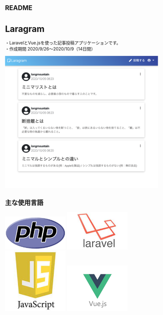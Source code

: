 ## README

# Laragram
・LaravelとVue.jsを使った記事投稿アプリケーションです。  
・作成期間 2020/9/26〜2020/10/9（14日間）
  
![記事一覧](https://github.com/longmt0225/laravel/blob/main/index.png)

## 主な使用言語
<img src="https://github.com/longmt0225/laravel/blob/main/PHP.png" width="200px">
<img src="https://github.com/longmt0225/laravel/blob/main/laravel.jpeg" width="200px">
<img src="https://github.com/longmt0225/laravel/blob/main/JavaScript.jpeg" width="200px">
<img src="https://github.com/longmt0225/laravel/blob/main/vue.png" width="200px">


 
